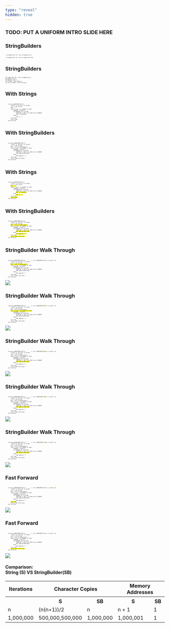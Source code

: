```yaml
---
type: "reveal"
hidden: true
---
```

<!--- s1 --->
<section>
<h3> TODO: PUT A UNIFORM INTRO SLIDE HERE </h3>
</section>

<!--- s2 --->
<section>
	<h3>StringBuilders</h3>
     <pre class="" style="font-size: .3em"><code class="java"> StringBuilder SB = new StringBuilder();</code></pre>
     <pre class="" style="font-size: .3em"><code class="java"> StringBuilder SB = new StringBuilder(30);</code></pre>
</section>

<!--- s3 --->
<section>
	<h3>StringBuilders</h3>
     <pre class="" style="font-size: .3em"><code class="java">StringBuilder SB = new StringBuilder();
SB.append("foo");
SB.append("1234");
int length = SB.length();
String stringSB = SB.toString();
</code></pre>
</section>

<!--- s4 --->
<section>
	<h3>With Strings</h3>
    <pre class="" style="font-size: .3em"><code class="java">
    function ENCODER(TEXT,X)
        //TEXT is the text to encode
        //X is the offset
        ENC = ""
        loop I from 1 to LENGTH of TEXT
            CURRENT = TEXT[I]
            IF CURRENT IS A LETTER
                CHAR_ENC = GET X-th CHAR after CURRENT
                ENC += CHAR_ENC
            ELSE
                ENC += '*'
        end loop
        return ENC
    end function
 </code></pre>
 	<h3>With StringBuilders</h3>
    <pre class="" style="font-size: .3em"><code class="java">
    function SBENCODER(TEXT,X)
        //TEXT is the text to encode
        //X is the offset
        ENC = new StringBuilder()
        loop I from 1 to LENGTH of TEXT
            CURRENT = TEXT[I]
            IF CURRENT IS A LETTER
                CHAR_ENC = GET X-th CHAR after CURRENT
                ENC.append(CHAR_ENC)
            ELSE
                ENC.append('*')
        end loop
        return ENC.toString()
    end function
 </code></pre>
</section>


<!--- s5 --->
<section>
	<h3>With Strings</h3>
    <pre class="" style="font-size: .3em"><code class="java">
    function ENCODER(TEXT,X)
        //TEXT is the text to encode
        //X is the offset
        <mark>ENC = ""</mark>
        loop I from 1 to LENGTH of TEXT
            CURRENT = TEXT[I]
            IF CURRENT IS A LETTER
                CHAR_ENC = GET X-th CHAR after CURRENT
                <mark>ENC += CHAR_ENC</mark>
            ELSE
               <mark> ENC += '*'</mark>
        end loop
        <mark>return ENC</mark>
    end function
 </code></pre>
 	<h3>With StringBuilders</h3>
    <pre class="" style="font-size: .3em"><code class="java">
    function SBENCODER(TEXT,X)
        //TEXT is the text to encode
        //X is the offset
        <mark>ENC = new StringBuilder()</mark>
        loop I from 1 to LENGTH of TEXT
            CURRENT = TEXT[I]
            IF CURRENT IS A LETTER
                CHAR_ENC = GET X-th CHAR after CURRENT
                <mark>ENC.append(CHAR_ENC)</mark>
            ELSE
                <mark>ENC.append('*')</mark>
        end loop
        <mark>return ENC.toString()</mark>
    end function
 </code></pre>
</section>

<!--- s6--->
<section>
 	<h3>StringBuilder Walk Through</h3>
    <pre class="" style="font-size: .3em"><code class="java">
    function SBENCODER(TEXT,X)        // call SBENCODER("Data is great!",8)
        //TEXT is the text to encode
        //X is the offset
        <mark>ENC = new StringBuilder()</mark>
        loop I from 1 to LENGTH of TEXT
            CURRENT = TEXT[I]
            IF CURRENT IS A LETTER
                CHAR_ENC = GET X-th CHAR after CURRENT
                ENC.append(CHAR_ENC)
            ELSE
                ENC.append('*')
        end loop
        return ENC.toString()
    end function
 </code></pre>
 <img class="stretch plain" src="/images/315SBmem_map1.png">
</section>

<!--- s7--->
<section>
 	<h3>StringBuilder Walk Through</h3>
    <pre class="" style="font-size: .3em"><code class="java">
    function SBENCODER(TEXT,X)        // call SBENCODER("<mark>D</mark>ata is great!",8)
        //TEXT is the text to encode
        //X is the offset
        ENC = new StringBuilder()
        <mark>loop I from 1 to LENGTH of TEXT</mark>
            CURRENT = TEXT[I]
            IF CURRENT IS A LETTER
                CHAR_ENC = GET X-th CHAR after CURRENT
                ENC.append(CHAR_ENC)
            ELSE
                ENC.append('*')
        end loop
        return ENC.toString()
    end function
 </code></pre>
 <img class="stretch plain" src="/images/315SBmem_map1.png">
</section>

<!--- s8--->
<section>
 	<h3>StringBuilder Walk Through</h3>
    <pre class="" style="font-size: .3em"><code class="java">
    function SBENCODER(TEXT,X)        // call SBENCODER("<mark>D</mark>ata is great!",8)
        //TEXT is the text to encode
        //X is the offset
        ENC = new StringBuilder()
        loop I from 1 to LENGTH of TEXT
            CURRENT = TEXT[I]
            IF CURRENT IS A LETTER
                CHAR_ENC = GET X-th CHAR after CURRENT
                <mark>ENC.append(CHAR_ENC)</mark>
            ELSE
                ENC.append('*')
        end loop
        return ENC.toString()
    end function
 </code></pre>
 <img class="stretch plain" src="/images/315SBmem_map2.png">
</section>

<!--- s9 --->
<section>
 	<h3>StringBuilder Walk Through</h3>
    <pre class="" style="font-size: .3em"><code class="java">
    function SBENCODER(TEXT,X)        // call SBENCODER("D<mark>a</mark>ta is great!",8)
        //TEXT is the text to encode
        //X is the offset
        ENC = new StringBuilder()
        loop I from 1 to LENGTH of TEXT
            CURRENT = TEXT[I]
            IF CURRENT IS A LETTER
                CHAR_ENC = GET X-th CHAR after CURRENT
                <mark>ENC.append(CHAR_ENC)</mark>
            ELSE
                ENC.append('*')
        end loop
        return ENC.toString()
    end function
 </code></pre>
 <img class="stretch plain" src="/images/315SBmem_map3.png">
</section>

<!--- s10 --->
<section>
 	<h3>StringBuilder Walk Through</h3>
    <pre class="" style="font-size: .3em"><code class="java">
    function SBENCODER(TEXT,X)        // call SBENCODER("Da<mark>t</mark>a is great!",8)
        //TEXT is the text to encode
        //X is the offset
        ENC = new StringBuilder()
        loop I from 1 to LENGTH of TEXT
            CURRENT = TEXT[I]
            IF CURRENT IS A LETTER
                CHAR_ENC = GET X-th CHAR after CURRENT
                <mark>ENC.append(CHAR_ENC)</mark>
            ELSE
                ENC.append('*')
        end loop
        return ENC.toString()
    end function
 </code></pre>
 <img class="stretch plain" src="/images/315SBmem_map4.png">
</section>

<!--- s11 --->
<section>
 	<h3>Fast Forward</h3>
    <pre class="" style="font-size: .3em"><code class="java">
    function SBENCODER(TEXT,X)        // call SBENCODER("Data is great<mark>!</mark>",8)
        //TEXT is the text to encode
        //X is the offset
        ENC = new StringBuilder()
        loop I from 1 to LENGTH of TEXT
            CURRENT = TEXT[I]
            IF CURRENT IS A LETTER
                CHAR_ENC = GET X-th CHAR after CURRENT
                ENC.append(CHAR_ENC)
            ELSE
                ENC.append('*')
        <mark>end loop</mark>
        return ENC.toString()
    end function
 </code></pre>
 <img class="stretch plain" src="/images/315SBmem_map5.png">
</section>

<!--- s12 --->
<section>
 	<h3>Fast Forward</h3>
    <pre class="" style="font-size: .3em"><code class="java">
    function SBENCODER(TEXT,X)        // call SBENCODER("Data is great!",8)
        //TEXT is the text to encode
        //X is the offset
        ENC = new StringBuilder()
        loop I from 1 to LENGTH of TEXT
            CURRENT = TEXT[I]
            IF CURRENT IS A LETTER
                CHAR_ENC = GET X-th CHAR after CURRENT
                ENC.append(CHAR_ENC)
            ELSE
                ENC.append('*')
        end loop
        <mark>return ENC.toString()</mark>
    end function
 </code></pre>
 <img class="stretch plain" src="/images/315SBmem_map6.png">
</section>


<section> 
<h4>Comparison: <br/> String (S) VS StringBuilder(SB)</h4>
<small>
<table>
  <tr>
    <th>Iterations</th>
    <th colspan="2" >Character Copies</th>
    <th colspan="2">Memory Addresses</th>
  </tr>
  <tr>
    <th> </th>
    <th> S </th>
    <th> SB </th>
    <th> S </th>
    <th> SB </th>
  </tr>
    <tr>
    <td> n </td>
    <td> (n(n+1))/2 </td>
    <td> n </td>
    <td> n + 1 </td>
    <td> 1 </td>
  </tr>
    <tr>
    <td> 1,000,000 </td>
    <td> 500,000,500,000 </td>
    <td> 1,000,000 </td>
    <td> 1,000,001 </td>
    <td> 1 </td>
  </tr>
</table>
</small>




<section>